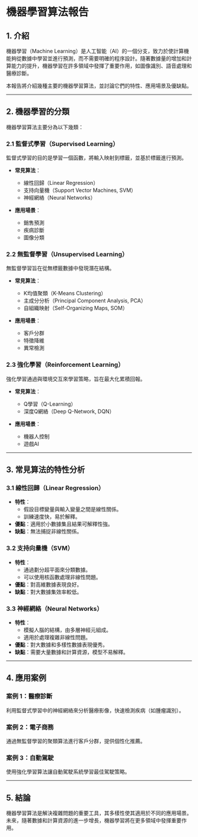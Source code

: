 # 機器學習算法報告

## 1. 介紹

機器學習（Machine Learning）是人工智能（AI）的一個分支，致力於使計算機能夠從數據中學習並進行預測，而不需要明確的程序設計。隨著數據量的增加和計算能力的提升，機器學習在許多領域中發揮了重要作用，如圖像識別、語音處理和醫療診斷。

本報告將介紹幾種主要的機器學習算法，並討論它們的特性、應用場景及優缺點。

---

## 2. 機器學習的分類

機器學習算法主要分為以下幾類：

### 2.1 監督式學習（Supervised Learning）

監督式學習的目的是學習一個函數，將輸入映射到標籤，並基於標籤進行預測。

- **常見算法**：

  - 線性回歸（Linear Regression）
  - 支持向量機（Support Vector Machines, SVM）
  - 神經網絡（Neural Networks）

- **應用場景**：

  - 銷售預測
  - 疾病診斷
  - 圖像分類

### 2.2 無監督學習（Unsupervised Learning）

無監督學習旨在從無標籤數據中發現潛在結構。

- **常見算法**：

  - K均值聚類（K-Means Clustering）
  - 主成分分析（Principal Component Analysis, PCA）
  - 自組織映射（Self-Organizing Maps, SOM）

- **應用場景**：

  - 客戶分群
  - 特徵降維
  - 異常檢測

### 2.3 強化學習（Reinforcement Learning）

強化學習通過與環境交互來學習策略，旨在最大化累積回報。

- **常見算法**：

  - Q學習（Q-Learning）
  - 深度Q網絡（Deep Q-Network, DQN）

- **應用場景**：

  - 機器人控制
  - 遊戲AI

---

## 3. 常見算法的特性分析

### 3.1 線性回歸（Linear Regression）

- **特性**：
  - 假設目標變量與輸入變量之間是線性關係。
  - 訓練速度快，易於解釋。
- **優點**：適用於小數據集且結果可解釋性強。
- **缺點**：無法捕捉非線性關係。

### 3.2 支持向量機（SVM）

- **特性**：
  - 通過劃分超平面來分類數據。
  - 可以使用核函數處理非線性問題。
- **優點**：對高維數據表現良好。
- **缺點**：對大數據集效率較低。

### 3.3 神經網絡（Neural Networks）

- **特性**：
  - 模擬人腦的結構，由多層神經元組成。
  - 適用於處理複雜非線性問題。
- **優點**：對大數據和多樣性數據表現優秀。
- **缺點**：需要大量數據和計算資源，模型不易解釋。

---

## 4. 應用案例

### 案例 1：醫療診斷

利用監督式學習中的神經網絡來分析醫療影像，快速檢測疾病（如腫瘤識別）。

### 案例 2：電子商務

通過無監督學習的聚類算法進行客戶分群，提供個性化推薦。

### 案例 3：自動駕駛

使用強化學習算法讓自動駕駛系統學習最佳駕駛策略。

---

## 5. 結論

機器學習算法是解決複雜問題的重要工具，其多樣性使其適用於不同的應用場景。未來，隨著數據和計算資源的進一步增長，機器學習將在更多領域中發揮重要作用。

